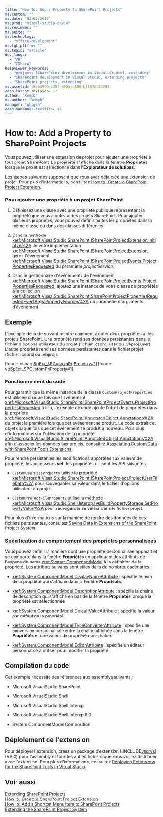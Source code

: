 ```yaml
---
title: "How to: Add a Property to SharePoint Projects"
ms.custom: ""
ms.date: "02/02/2017"
ms.prod: "visual-studio-dev14"
ms.reviewer: ""
ms.suite: ""
ms.technology: 
  - "office-development"
ms.tgt_pltfrm: ""
ms.topic: "article"
dev_langs: 
  - "VB"
  - "CSharp"
helpviewer_keywords: 
  - "projects [SharePoint development in Visual Studio], extending"
  - "SharePoint development in Visual Studio, extending projects"
  - "SharePoint projects, extending"
ms.assetid: c5eb4900-c35f-490a-b856-bf167da2d293
caps.latest.revision: 17
author: "kempb"
ms.author: "kempb"
manager: "ghogen"
caps.handback.revision: 16
---
```

# How to: Add a Property to SharePoint Projects
  Vous pouvez utiliser une extension de projet pour ajouter une propriété à tout projet SharePoint.  La propriété s'affiche dans la fenêtre **Propriétés** lorsque le projet est sélectionné dans l'**Explorateur de solutions**.  
  
 Les étapes suivantes supposent que vous avez déjà créé une extension de projet.  Pour plus d'informations, consultez [How to: Create a SharePoint Project Extension](../sharepoint/how-to-create-a-sharepoint-project-extension.md).  
  
### Pour ajouter une propriété à un projet SharePoint  
  
1.  Définissez une classe avec une propriété publique représentant la propriété que vous ajoutez à des projets SharePoint.  Pour ajouter plusieurs propriétés, vous pouvez définir toutes les propriétés dans la même classe ou dans des classes différentes.  
  
2.  Dans la méthode <xref:Microsoft.VisualStudio.SharePoint.ISharePointProjectExtension.Initialize%2A> de votre implémentation <xref:Microsoft.VisualStudio.SharePoint.ISharePointProjectExtension>, gérez l'événement <xref:Microsoft.VisualStudio.SharePoint.ISharePointProjectEvents.ProjectPropertiesRequested> du paramètre *projectService*.  
  
3.  Dans le gestionnaire d'événements de l'événement <xref:Microsoft.VisualStudio.SharePoint.ISharePointProjectEvents.ProjectPropertiesRequested>, ajoutez une instance de votre classe de propriétés à la collection <xref:Microsoft.VisualStudio.SharePoint.SharePointProjectPropertiesRequestedEventArgs.PropertySources%2A> du paramètre d'arguments d'événement.  
  
## Exemple  
 L'exemple de code suivant montre comment ajouter deux propriétés à des projets SharePoint.  Une propriété rend ses données persistantes dans le fichier d'options utilisateur du projet \(fichier .csproj.user ou .vbproj.user\).  L'autre propriété rend ses données persistantes dans le fichier projet \(fichier .csproj ou .vbproj\).  
  
 [!code-csharp[SpExt_SPCustomPrjProperty#1](../snippets/csharp/VS_Snippets_OfficeSP/spext_spcustomprjproperty/cs/customspproperty/customproperty.cs#1)]
 [!code-vb[SpExt_SPCustomPrjProperty#1](../snippets/visualbasic/VS_Snippets_OfficeSP/spext_spcustomprjproperty/vb/customspproperty/customproperty.vb#1)]  
  
### Fonctionnement du code  
 Pour garantir que la même instance de la classe `CustomProjectProperties` est utilisée chaque fois que l'événement <xref:Microsoft.VisualStudio.SharePoint.ISharePointProjectEvents.ProjectPropertiesRequested> a lieu, l'exemple de code ajoute l'objet de propriétés dans la propriété <xref:Microsoft.VisualStudio.SharePoint.IAnnotatedObject.Annotations%2A> du projet la première fois que cet événement se produit.  Le code extrait cet objet chaque fois que cet événement se produit à nouveau.  Pour plus d'informations sur l'utilisation de la propriété <xref:Microsoft.VisualStudio.SharePoint.IAnnotatedObject.Annotations%2A> afin d'associer les données aux projets, consultez [Associating Custom Data with SharePoint Tools Extensions](../sharepoint/associating-custom-data-with-sharepoint-tools-extensions.md).  
  
 Pour rendre persistantes les modifications apportées aux valeurs de propriété, les accesseurs **set** des propriétés utilisent les API suivantes :  
  
-   `CustomUserFileProperty` utilise la propriété <xref:Microsoft.VisualStudio.SharePoint.ISharePointProject.ProjectUserFileData%2A> pour sauvegarder sa valeur dans le fichier d'options utilisateur du projet.  
  
-   `CustomProjectFileProperty` utilise la méthode <xref:Microsoft.VisualStudio.Shell.Interop.IVsBuildPropertyStorage.SetPropertyValue%2A> pour sauvegarder sa valeur dans le fichier projet.  
  
 Pour plus d'informations sur la manière de rendre des données de ces fichiers persistantes, consultez [Saving Data in Extensions of the SharePoint Project System](../sharepoint/saving-data-in-extensions-of-the-sharepoint-project-system.md).  
  
### Spécification du comportement des propriétés personnalisées  
 Vous pouvez définir la manière dont une propriété personnalisée apparaît et se comporte dans la fenêtre **Propriétés** en appliquant des attributs de l'espace de noms <xref:System.ComponentModel> à la définition de la propriété.  Les attributs suivants sont utiles dans de nombreux scénarios :  
  
-   <xref:System.ComponentModel.DisplayNameAttribute> : spécifie le nom de la propriété qui s'affiche dans la fenêtre **Propriétés**.  
  
-   <xref:System.ComponentModel.DescriptionAttribute> : spécifie la chaîne de description qui s'affiche en bas de la fenêtre **Propriétés** lorsque la propriété est sélectionnée.  
  
-   <xref:System.ComponentModel.DefaultValueAttribute> : spécifie la valeur par défaut de la propriété.  
  
-   <xref:System.ComponentModel.TypeConverterAttribute> : spécifie une conversion personnalisée entre la chaîne affichée dans la fenêtre **Propriétés** et une valeur de propriété non\-chaîne.  
  
-   <xref:System.ComponentModel.EditorAttribute> : spécifie un éditeur personnalisé à utiliser pour modifier la propriété.  
  
## Compilation du code  
 Cet exemple nécessite des références aux assemblys suivants :  
  
-   Microsoft.VisualStudio.SharePoint  
  
-   Microsoft.VisualStudio.Shell  
  
-   Microsoft.VisualStudio.Shell.Interop  
  
-   Microsoft.VisualStudio.Shell.Interop.8.0  
  
-   System.ComponentModel.Composition  
  
## Déploiement de l'extension  
 Pour déployer l'extension, créez un package d'extension [!INCLUDE[vsprvs](../sharepoint/includes/vsprvs-md.md)] \(VSIX\) pour l'assembly et tous les autres fichiers que vous voulez distribuer avec l'extension.  Pour plus d'informations, consultez [Deploying Extensions for the SharePoint Tools in Visual Studio](../sharepoint/deploying-extensions-for-the-sharepoint-tools-in-visual-studio.md).  
  
## Voir aussi  
 [Extending SharePoint Projects](../sharepoint/extending-sharepoint-projects.md)   
 [How to: Create a SharePoint Project Extension](../sharepoint/how-to-create-a-sharepoint-project-extension.md)   
 [How to: Add a Shortcut Menu Item to SharePoint Projects](../sharepoint/how-to-add-a-shortcut-menu-item-to-sharepoint-projects.md)   
 [Extending the SharePoint Project System](../sharepoint/extending-the-sharepoint-project-system.md)  
  
  